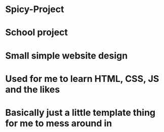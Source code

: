 # Spicy-Project

# School project
# Small simple website design
# Used for me to learn HTML, CSS, JS and the likes
# Basically just a little template thing for me to mess around in